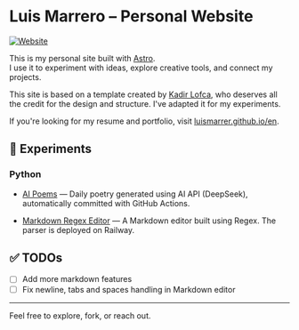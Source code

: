 # Luis Marrero – Personal Website

[![Website](https://img.shields.io/badge/site-luismarrero.me-0f172a?style=for-the-badge)](https://www.luismarrero.me/)

This is my personal site built with [Astro](https://astro.build).  
I use it to experiment with ideas, explore creative tools, and connect my projects.

This site is based on a template created by [Kadir Lofca](https://github.com/kadirlofca), who deserves all the credit for the design and structure. I've adapted it for my experiments.

If you're looking for my resume and portfolio, visit [luismarrer.github.io/en](https://luismarrer.github.io/en/).

## 🧪 Experiments

### Python

- [AI Poems](https://www.luismarrero.me/) — Daily poetry generated using AI API (DeepSeek), automatically committed with GitHub Actions.

- [Markdown Regex Editor](https://www.luismarrero.me/markdownLive) — A Markdown editor built using Regex. The parser is deployed on Railway.

## ✅ TODOs

- [ ] Add more markdown features
- [ ] Fix newline, tabs and spaces handling in Markdown editor

---

Feel free to explore, fork, or reach out.
